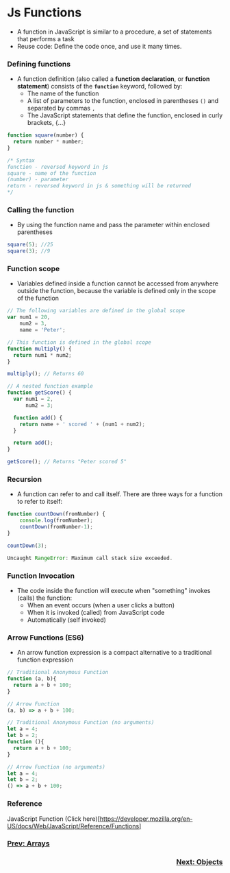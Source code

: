 # Js Functions
- A function in JavaScript is similar to a procedure, a set of statements that performs a task
- Reuse code: Define the code once, and use it many times.

### Defining functions
- A function definition (also called a **function declaration**, or **function statement**) consists of the **`function`** keyword, followed by:
  - The name of the function
  - A list of parameters to the function, enclosed in parentheses `()` and separated by commas `,`
  - The JavaScript statements that define the function, enclosed in curly brackets, {...}

```javascript
function square(number) {
  return number * number;
}

/* Syntax
function - reversed keyword in js
square - name of the function
(number) - parameter
return - reversed keyword in js & something will be returned
*/

```
### Calling the function
- By using the function name and pass the parameter within enclosed parentheses

```javascript
square(5); //25
square(3); //9
```
### Function scope
- Variables defined inside a function cannot be accessed from anywhere outside the function, because the variable is defined only in the scope of the function

```javascript
// The following variables are defined in the global scope
var num1 = 20,
    num2 = 3,
    name = 'Peter';

// This function is defined in the global scope
function multiply() {
  return num1 * num2;
}

multiply(); // Returns 60

// A nested function example
function getScore() {
  var num1 = 2,
      num2 = 3;

  function add() {
    return name + ' scored ' + (num1 + num2);
  }

  return add();
}

getScore(); // Returns "Peter scored 5"
```

### Recursion
- A function can refer to and call itself. There are three ways for a function to refer to itself:

```javascript
function countDown(fromNumber) {
    console.log(fromNumber);
    countDown(fromNumber-1);
}

countDown(3);

Uncaught RangeError: Maximum call stack size exceeded.
```

### Function Invocation
- The code inside the function will execute when "something" invokes (calls) the function:
  - When an event occurs (when a user clicks a button)
  - When it is invoked (called) from JavaScript code
  - Automatically (self invoked)

### Arrow Functions (ES6)
- An arrow function expression is a compact alternative to a traditional function expression

```javascript
// Traditional Anonymous Function
function (a, b){
  return a + b + 100;
}

// Arrow Function
(a, b) => a + b + 100;

// Traditional Anonymous Function (no arguments)
let a = 4;
let b = 2;
function (){
  return a + b + 100;
}

// Arrow Function (no arguments)
let a = 4;
let b = 2;
() => a + b + 100;
```

### Reference
JavaScript Function (Click here)[https://developer.mozilla.org/en-US/docs/Web/JavaScript/Reference/Functions]

<h3 align="left"><a href="04-Arrays">Prev: Arrays</a></h3>
<h3 align="right"><a href="06-Objects">Next: Objects</a></h3>

